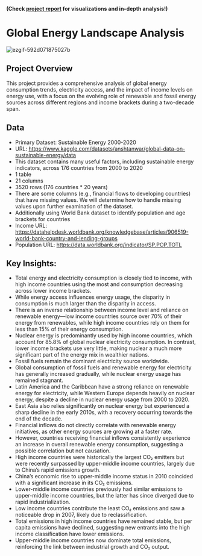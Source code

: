 **(Check [project report](https://github.com/nshafikh/Global-Energy-Landscape-Analysis/blob/main/Project%20Report.pdf) for visualizations and in-depth analysis!)**

# Global Energy Landscape Analysis
![ezgif-592d071875027b](https://github.com/user-attachments/assets/e4ff814d-9593-4d46-ba6e-3c02cceba495)

## Project Overview

This project provides a comprehensive analysis of global energy consumption trends, electricity access, and the impact of income levels on energy use, with a focus on the evolving role of renewable and fossil energy sources across different regions and income brackets during a two-decade span.

## Data

- Primary Dataset: Sustainable Energy 2000-2020
- URL: https://www.kaggle.com/datasets/anshtanwar/global-data-on-sustainable-energy/data
- This dataset contains many useful factors, including sustainable energy indicators, across 176 countries from 2000 to 2020
- 1 table
- 21 columns
- 3520 rows (176 countries * 20 years)
- There are some columns (e.g., financial flows to developing countries) that have missing values. We will determine how to handle missing values upon further examination of the dataset.
- Additionally using World Bank dataset to identify population and age brackets for countries
- Income URL: https://datahelpdesk.worldbank.org/knowledgebase/articles/906519-world-bank-country-and-lending-groups
- Population URL: https://data.worldbank.org/indicator/SP.POP.TOTL

## Key Insights:
- Total energy and electricity consumption is closely tied to income, with high income countries using the most and consumption decreasing across lower income brackets.
- While energy access influences energy usage, the disparity in consumption is much larger than the disparity in access.
- There is an inverse relationship between income level and reliance on renewable energy—low income countries source over 70% of their energy from renewables, while high income countries rely on them for less than 15% of their energy consumption.
- Nuclear energy is predominantly used by high income countries, which account for 85.8% of global nuclear electricity consumption. In contrast, lower income brackets use very little, making nuclear a much more significant part of the energy mix in wealthier nations.
- Fossil fuels remain the dominant electricity source worldwide.
- Global consumption of fossil fuels and renewable energy for electricity has generally increased gradually, while nuclear energy usage has remained stagnant.
- Latin America and the Caribbean have a strong reliance on renewable energy for electricity, while Western Europe depends heavily on nuclear energy, despite a decline in nuclear energy usage from 2000 to 2020.
- East Asia also relies significantly on nuclear energy but experienced a sharp decline in the early 2010s, with a recovery occurring towards the end of the decade.
- Financial inflows do not directly correlate with renewable energy initiatives, as other energy sources are growing at a faster rate.
- However, countries receiving financial inflows consistently experience an increase in overall renewable energy consumption, suggesting a possible correlation but not causation.
- High income countries were historically the largest CO₂ emitters but were recently surpassed by upper-middle income countries, largely due to China’s rapid emissions growth.
- China’s economic rise to upper-middle income status in 2010 coincided with a significant increase in its CO₂ emissions.
- Lower-middle income countries previously had similar emissions to upper-middle income countries, but the latter has since diverged due to rapid industrialization.
- Low income countries contribute the least CO₂ emissions and saw a noticeable drop in 2007, likely due to reclassification.
- Total emissions in high income countries have remained stable, but per capita emissions have declined, suggesting new entrants into the high income classification have lower emissions.
- Upper-middle income countries now dominate total emissions, reinforcing the link between industrial growth and CO₂ output.

